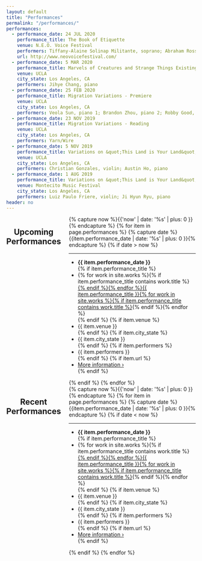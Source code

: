 ```yaml
---
layout: default
title: "Performances"
permalink: "/performances/"
performances:
  - performance_date: 24 JUL 2020
    performance_title: The Book of Etiquette
    venue: N.E.O. Voice Festival
    performers: Tiffany-Alaine Solinap Militante, soprano; Abraham Ross, piano
    url: http://www.neovoicefestival.com/
  - performance_date: 5 MAR 2020
    performance_title: Marvels of Creatures and Strange Things Existing (excerpts) - Reading
    venue: UCLA
    city_state: Los Angeles, CA
    performers: Jihye Chang, piano
  - performance_date: 25 FEB 2020
    performance_title: Migration Variations - Premiere
    venue: UCLA
    city_state: Los Angeles, CA
    performers: Veola Sun, piano 1; Brandon Zhou, piano 2; Robby Good, perc. 1; Cash Langi, perc. 2
  - performance_date: 23 NOV 2019
    performance_title: Migration Variations - Reading
    venue: UCLA
    city_state: Los Angeles, CA
    performers: Yarn/Wire
  - performance_date: 5 NOV 2019
    performance_title: Variations on &quot;This Land is Your Land&quot;
    venue: UCLA
    city_state: Los Angeles, CA
    performers: Christian Gonzales, violin; Austin Ho, piano
  - performance_date: 1 AUG 2019
    performance_title: Variations on &quot;This Land is Your Land&quot; - Premiere
    venue: Montecito Music Festival
    city_state: Los Angeles, CA
    performers: Luiz Paulo Friere, violin; Ji Hyun Ryu, piano
header: no
---
```

<div class="row">
	<div class="large-5 columns">
			<header>
				<div class="text-center">
					<h2>Upcoming Performances</h2>
				</div>
			</header>
            <div>
                {% capture now %}{{'now' | date: '%s' | plus: 0 }}{% endcapture %}
                {% for item in page.performances %}
                {% capture date %}{{item.performance_date | date: '%s' | plus: 0 }}{% endcapture %}
                {% if date > now %}
                <hr>
                <ul class="no-bullet">
                    <li><strong>{{ item.performance_date }}</strong></li>
                    {% if item.performance_title %}
                    <li>{% for work in site.works %}{% if item.performance_title contains work.title %}<a href="{{ site.url }}{{ site.baseurl }}{{ work.url }}">{% endif %}{% endfor %}{{ item.performance_title }}{% for work in site.works %}{% if item.performance_title contains work.title %}</a>{% endif %}{% endfor %}</li>
                    {% endif %}
                    {% if item.venue %}
                    <li>{{ item.venue }}</li>
                    {% endif %}
                    {% if item.city_state %}
                    <li>{{ item.city_state }}</li>
                    {% endif %}
                    {% if item.performers %}
                    <li>{{ item.performers }}</li>
                    {% endif %}
                    {% if item.url %}
                    <li><a href="{{ item.url }}" target="_blank">More information ›</a></li>
                    {% endif %}
                </ul>
                {% endif %}
                {% endfor %}
            </div>
	</div><!-- /.medium-6.columns -->
    <div class="large-5 columns">
            <header>
				<div itemprop="name" class="text-center">
					<h2>Recent Performances</h2>
				</div>
			</header>
            <div>
                {% capture now %}{{'now' | date: '%s' | plus: 0 }}{% endcapture %}
                {% for item in page.performances %}
                {% capture date %}{{item.performance_date | date: '%s' | plus: 0 }}{% endcapture %}
                {% if date < now %}
                <hr>
                <ul class="no-bullet">
                    <li><strong>{{ item.performance_date }}</strong></li>
                    {% if item.performance_title %}
                    <li>{% for work in site.works %}{% if item.performance_title contains work.title %}<a href="{{ site.url }}{{ site.baseurl }}{{ work.url }}">{% endif %}{% endfor %}{{ item.performance_title }}{% for work in site.works %}{% if item.performance_title contains work.title %}</a>{% endif %}{% endfor %}</li>
                    {% endif %}
                    {% if item.venue %}
                    <li>{{ item.venue }}</li>
                    {% endif %}
                    {% if item.city_state %}
                    <li>{{ item.city_state }}</li>
                    {% endif %}
                    {% if item.performers %}
                    <li>{{ item.performers }}</li>
                    {% endif %}
                    {% if item.url %}
                    <li><a href="{{ item.url }}" target="_blank">More information ›</a></li>
                    {% endif %}
                </ul>
                {% endif %}
                {% endfor %}
            </div>
    </div><!-- /.medium-6.columns -->
</div><!-- /.row -->
